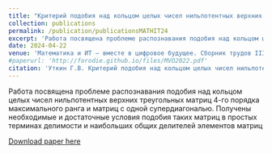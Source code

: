 ```yaml
---
title: "Критерий подобия над кольцом целых чисел нильпотентных верхних треугольных матриц 4-го порядка матрицам с одной супердиагональю"
collection: publications
permalink: /publication/publicationsMATHIT24
excerpt: 'Работа посвящена проблеме распознавания подобия над кольцом целых чисел нильпотентных верхних треугольных матриц 4-го порядка максимального ранга и матриц с одной супердиагональю. Получены необходимые и достаточные условия подобия таких матриц в простых терминах делимости и наибольших общих делителей элементов матриц'
date: 2024-04-22
venue: 'Математика и ИТ — вместе в цифровое будущее. Сборник трудов III Молодежной школы (Н. Новгород, 22–26 апреля 2024 г.)'
#paperurl: 'http://forodie.github.io/files/MVO2022.pdf'
citation: 'Уткин Г.В. Критерий подобия над кольцом целых чисел нильпотентных верхних треугольных матриц 4-го порядка матрицам с одной супердиагональю // Математика и ИТ — вместе в цифровое будущее. Сборник трудов III Молодежной школы (Н. Новгород, 22–26 апреля 2024 г.). – Нижний Новгород: Изд-во Нижегородского госуниверситета, 2024. – 71 с. 2024. С. 57-60.'
---
```

Работа посвящена проблеме распознавания подобия над кольцом целых чисел нильпотентных верхних треугольных матриц 4-го порядка максимального ранга и матриц с одной супердиагональю. Получены необходимые и достаточные условия подобия таких матриц в простых терминах делимости и наибольших общих делителей элементов матриц

[Download paper here](http://forodie.github.io/files/MMST2024_Proceedings.pdf)
